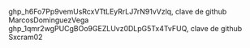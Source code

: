 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, clave de github MarcosDominguezVega
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, clave de github Sxcram02
